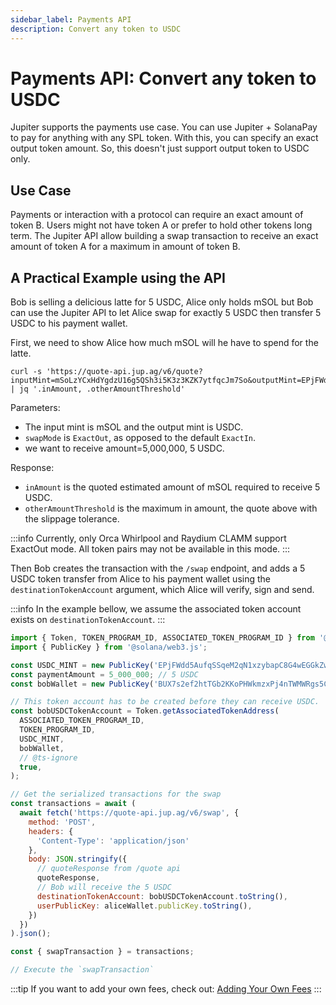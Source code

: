 ```yaml
---
sidebar_label: Payments API
description: Convert any token to USDC
---
```


# Payments API: Convert any token to USDC

Jupiter supports the payments use case. You can use Jupiter + SolanaPay to pay for anything with any SPL token. With this, you can specify an exact output token amount. So, this doesn't just support output token to USDC only.

## Use Case

Payments or interaction with a protocol can require an exact amount of token B. Users might not have token A or prefer to hold other tokens long term. The Jupiter API allow building a swap transaction to receive an exact amount of token A for a maximum in amount of token B.

## A Practical Example using the API

Bob is selling a delicious latte for 5 USDC, Alice only holds mSOL but Bob can use the Jupiter API to let Alice swap for exactly 5 USDC then transfer 5 USDC to his payment wallet.

First, we need to show Alice how much mSOL will he have to spend for the latte.

```shell
curl -s 'https://quote-api.jup.ag/v6/quote?inputMint=mSoLzYCxHdYgdzU16g5QSh3i5K3z3KZK7ytfqcJm7So&outputMint=EPjFWdd5AufqSSqeM2qN1xzybapC8G4wEGGkZwyTDt1v&amount=5000000&swapMode=ExactOut&slippageBps=50' | jq '.inAmount, .otherAmountThreshold'
```

Parameters:

- The input mint is mSOL and the output mint is USDC.
- `swapMode` is `ExactOut`, as opposed to the default `ExactIn`.
- we want to receive amount=5,000,000, 5 USDC.

Response:

- `inAmount` is the quoted estimated amount of mSOL required to receive 5 USDC.
- `otherAmountThreshold` is the maximum in amount, the quote above with the slippage tolerance.

:::info
Currently, only Orca Whirlpool and Raydium CLAMM support ExactOut mode. All token pairs may not be available in this mode.
:::

Then Bob creates the transaction with the `/swap` endpoint, and adds a 5 USDC token transfer from Alice to his payment wallet using the `destinationTokenAccount` argument, which Alice will verify, sign and send.

:::info
In the example bellow, we assume the associated token account exists on `destinationTokenAccount`.
:::

```js
import { Token, TOKEN_PROGRAM_ID, ASSOCIATED_TOKEN_PROGRAM_ID } from '@solana/spl-token'; // version 0.1.x
import { PublicKey } from '@solana/web3.js';

const USDC_MINT = new PublicKey('EPjFWdd5AufqSSqeM2qN1xzybapC8G4wEGGkZwyTDt1v');
const paymentAmount = 5_000_000; // 5 USDC
const bobWallet = new PublicKey('BUX7s2ef2htTGb2KKoPHWkmzxPj4nTWMWRgs5CSbQxf9');

// This token account has to be created before they can receive USDC.
const bobUSDCTokenAccount = Token.getAssociatedTokenAddress(
  ASSOCIATED_TOKEN_PROGRAM_ID,
  TOKEN_PROGRAM_ID,
  USDC_MINT,
  bobWallet,
  // @ts-ignore
  true,
);

// Get the serialized transactions for the swap
const transactions = await (
  await fetch('https://quote-api.jup.ag/v6/swap', {
    method: 'POST',
    headers: {
      'Content-Type': 'application/json'
    },
    body: JSON.stringify({
      // quoteResponse from /quote api
      quoteResponse,
      // Bob will receive the 5 USDC
      destinationTokenAccount: bobUSDCTokenAccount.toString(),
      userPublicKey: aliceWallet.publicKey.toString(),
    })
  })
).json();

const { swapTransaction } = transactions;

// Execute the `swapTransaction`
```

:::tip
If you want to add your own fees, check out: [Adding Your Own Fees](/docs/v6-beta/adding-fees)
:::